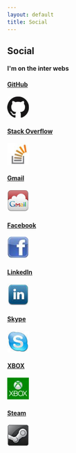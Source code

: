 ```yaml
---
layout: default
title: Social
---
```


## Social
#### I'm on the inter webs
<div class="span12">
  <div class="row">
    <div class="span2">
     <a target="_blank" href="https://github.com/mattben">
        <h4 class="muted"> GitHub </h4>
        <img src="media/images/github.jpg" class="thumbnail">
      </a>
      <p></p>
    </div>
    <div class="span2">
      <a target="_blank" href="http://stackoverflow.com/users/388211/mattben">
        <h4 class="muted"> Stack Overflow </h4>
        <img src="media/images/stackoverflow.jpg" class="thumbnail">
     </a>
      <p></p>
    </div>
    <div class="span2">
      <a target="_blank" href="mailto:mattben@gmail.com">
        <h4 class="muted"> Gmail </h4>
        <img src="media/images/gmail.jpg" class="thumbnail">
      </a>
      <p></p>
    </div>
    <div class="span2">
      <a target="_blank" href="https://www.facebook.com/polyharris">
        <h4 class="muted"> Facebook </h4>
        <img src="media/images/facebook.jpg" class="thumbnail">
     </a>
      <p></p>
    </div>
  </div>
  <div class="row">
    <div class="span2">
     <a target="_blank" href="http://www.linkedin.com/pub/matthew-harris/31/63/983">
        <h4 class="muted"> LinkedIn </h4>
        <img src="media/images/linkedin.jpg" class="thumbnail">
      </a>
      <p></p>
    </div>
    <div class="span2">
      <a target="_blank" href="#polyharris">
        <h4 class="muted"> Skype </h4>
        <img src="media/images/skype.jpg" class="thumbnail">
      </a>
      <p></p>
      </div>
          <div class="span2">
      <a target="_blank" href="https://live.xbox.com/en-US/Profile?gamertag=Capt%20Ender%20Wign">
        <h4 class="muted"> XBOX </h4>
        <img src="media/images/xbox.jpg" class="thumbnail">
     </a>
      <p></p>
    </div>
    <div class="span2">
     <a target="_blank" href="http://steamcommunity.com/profiles/76561198031711296">
        <h4 class="muted"> Steam </h4>
        <img src="media/images/steam.jpg" class="thumbnail">
      </a>
      <p></p>
    </div>
  </div>
</div>    
